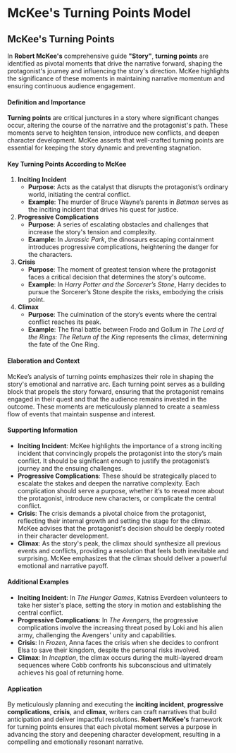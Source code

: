 # **McKee's Turning Points Model**

## **McKee's Turning Points**

In **Robert McKee's** comprehensive guide **"Story"**, **turning points** are identified as pivotal moments that drive the narrative forward, shaping the protagonist's journey and influencing the story's direction. McKee highlights the significance of these moments in maintaining narrative momentum and ensuring continuous audience engagement.

#### **Definition and Importance**

**Turning points** are critical junctures in a story where significant changes occur, altering the course of the narrative and the protagonist's path. These moments serve to heighten tension, introduce new conflicts, and deepen character development. McKee asserts that well-crafted turning points are essential for keeping the story dynamic and preventing stagnation.

#### **Key Turning Points According to McKee**

1. **Inciting Incident**
   - **Purpose**: Acts as the catalyst that disrupts the protagonist’s ordinary world, initiating the central conflict.
   - **Example**: The murder of Bruce Wayne’s parents in _Batman_ serves as the inciting incident that drives his quest for justice.
2. **Progressive Complications**
   - **Purpose**: A series of escalating obstacles and challenges that increase the story's tension and complexity.
   - **Example**: In _Jurassic Park_, the dinosaurs escaping containment introduces progressive complications, heightening the danger for the characters.
3. **Crisis**
   - **Purpose**: The moment of greatest tension where the protagonist faces a critical decision that determines the story's outcome.
   - **Example**: In _Harry Potter and the Sorcerer’s Stone_, Harry decides to pursue the Sorcerer’s Stone despite the risks, embodying the crisis point.
4. **Climax**
   - **Purpose**: The culmination of the story’s events where the central conflict reaches its peak.
   - **Example**: The final battle between Frodo and Gollum in _The Lord of the Rings: The Return of the King_ represents the climax, determining the fate of the One Ring.

#### **Elaboration and Context**

McKee’s analysis of turning points emphasizes their role in shaping the story's emotional and narrative arc. Each turning point serves as a building block that propels the story forward, ensuring that the protagonist remains engaged in their quest and that the audience remains invested in the outcome. These moments are meticulously planned to create a seamless flow of events that maintain suspense and interest.

#### **Supporting Information**

- **Inciting Incident**: McKee highlights the importance of a strong inciting incident that convincingly propels the protagonist into the story’s main conflict. It should be significant enough to justify the protagonist’s journey and the ensuing challenges.
- **Progressive Complications**: These should be strategically placed to escalate the stakes and deepen the narrative complexity. Each complication should serve a purpose, whether it’s to reveal more about the protagonist, introduce new characters, or complicate the central conflict.
- **Crisis**: The crisis demands a pivotal choice from the protagonist, reflecting their internal growth and setting the stage for the climax. McKee advises that the protagonist's decision should be deeply rooted in their character development.
- **Climax**: As the story's peak, the climax should synthesize all previous events and conflicts, providing a resolution that feels both inevitable and surprising. McKee emphasizes that the climax should deliver a powerful emotional and narrative payoff.

#### **Additional Examples**

- **Inciting Incident**: In _The Hunger Games_, Katniss Everdeen volunteers to take her sister's place, setting the story in motion and establishing the central conflict.
- **Progressive Complications**: In _The Avengers_, the progressive complications involve the increasing threat posed by Loki and his alien army, challenging the Avengers' unity and capabilities.
- **Crisis**: In _Frozen_, Anna faces the crisis when she decides to confront Elsa to save their kingdom, despite the personal risks involved.
- **Climax**: In _Inception_, the climax occurs during the multi-layered dream sequences where Cobb confronts his subconscious and ultimately achieves his goal of returning home.

#### **Application**

By meticulously planning and executing the **inciting incident**, **progressive complications**, **crisis**, and **climax**, writers can craft narratives that build anticipation and deliver impactful resolutions. **Robert McKee's** framework for turning points ensures that each pivotal moment serves a purpose in advancing the story and deepening character development, resulting in a compelling and emotionally resonant narrative.
